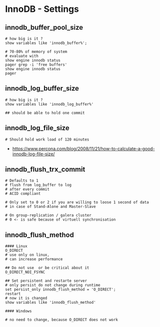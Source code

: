 # InnoDB - Settings 

## innodb_buffer_pool_size 

```
# how big is it ?
show variables like 'innodb_buffer%';

# 70-80% of memory of system
# evaluate with 
show engine innodb status
pager grep -i 'free buffers'
show engine innodb status 
pager 
```

## innodb_log_buffer_size 

```
# how big is it ? 
show variables like 'innodb_log_buffer%'

## should be able to hold one commit 

```

## innodb_log_file_size 

```
# Should hold work load of 120 minutes 
```

* https://www.percona.com/blog/2008/11/21/how-to-calculate-a-good-innodb-log-file-size/


## innodb_flush_trx_commit 

```
# Defaults to 1 
# flush from log_buffer to log 
# after every commit 
# ACID compliant

# Only set to 0 or 2 if you are willing to loose 1 second of data
# in case of Stand-Alone and Master-Slave 

# On group-replication / galera cluster
# 0 <- is safe because of virtuell synchronisation 
```

## innodb_flush_method  

```
#### Linux 
O_DIRECT 
# use only on linux,
# can increase performance 

## Do not use  or be critical about it 
O_DIRECT_NOI_FSYNC

## Set persistent and restarte server 
# only persist do not change during runtime 
set persist_only innodb_flush_method = 'O_DIRECT';
restart 
# now it is changed 
show variables like 'innodb_flush_method' 

#### Windows 

# no need to change, because O_DIRECT does not work 
```
